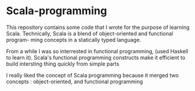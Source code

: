 # Scala-programming

This repository contains some code that I wrote for the purpose of learning Scala.
Technically, Scala is a blend of object-oriented and functional program-
ming concepts in a statically typed language.

From a while I was so interrested in functional programming, (used Haskell to learn it). Scala's functional programming constructs make it efficient to build intersting thing quickly from simple parts

I really liked the concept of Scala programming because it merged two concepts : object-oriented, and functional programming


